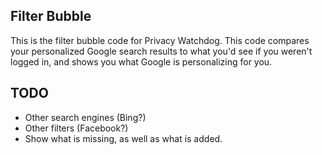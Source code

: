 Filter Bubble
--------------

This is the filter bubble code for Privacy Watchdog. This code compares your personalized Google search results to what you'd see if you weren't logged in, and shows you what Google is personalizing for you.

TODO
----
- Other search engines (Bing?)
- Other filters (Facebook?)
- Show what is missing, as well as what is added.